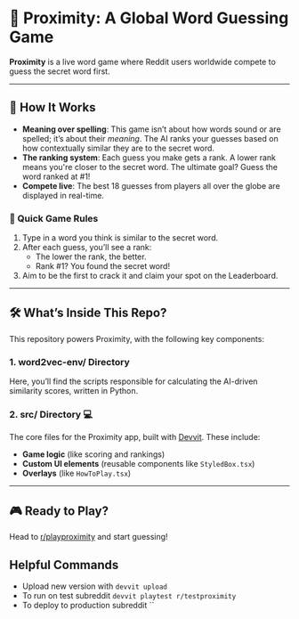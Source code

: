 # 🎯 Proximity: A Global Word Guessing Game

**Proximity** is a live word game where Reddit users worldwide compete to guess the secret word first.

---

## 🚀 How It Works

- **Meaning over spelling**: This game isn’t about how words sound or are spelled; it’s about their *meaning*. The AI ranks your guesses based on how contextually similar they are to the secret word.
- **The ranking system**: Each guess you make gets a rank. A lower rank means you're closer to the secret word. The ultimate goal? Guess the word ranked at #1!
- **Compete live**: The best 18 guesses from players all over the globe are displayed in real-time.

### 📝 Quick Game Rules 
1. Type in a word you think is similar to the secret word.
2. After each guess, you’ll see a rank:
   - The lower the rank, the better.
   - Rank #1? You found the secret word!
3. Aim to be the first to crack it and claim your spot on the Leaderboard.

---

## 🛠️ What’s Inside This Repo?

This repository powers Proximity, with the following key components:

### **1. word2vec-env/ Directory**
Here, you’ll find the scripts responsible for calculating the AI-driven similarity scores, written in Python.

### **2. src/ Directory** 💻
The core files for the Proximity app, built with [Devvit](https://developers.reddit.com/). These include:
- **Game logic** (like scoring and rankings)
- **Custom UI elements** (reusable components like `StyledBox.tsx`)
- **Overlays** (like `HowToPlay.tsx`)

---

## 🎮 Ready to Play?
Head to [r/playproximity](https://reddit.com/r/playproximity/) and start guessing!

## Helpful Commands
- Upload new version with `devvit upload`
- To run on test subreddit `devvit playtest r/testproximity`
- To deploy to production subreddit ``
